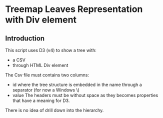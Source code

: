 # Treemap Leaves Representation with Div element


## Introduction
This script uses D3 (v4) to show a tree with:
  * a CSV
  * through HTML Div element
  
The Csv file must contains two columns:
  * id where the tree structure is embedded in the name through a separator (for now a Windows \\)
  * value
The headers must be without space as they becomes properties that have a meaning for D3.

There is no idea of drill down into the hierarchy.
